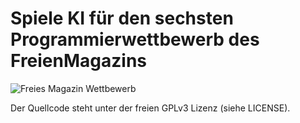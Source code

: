 # Spiele KI für den sechsten Programmierwettbewerb des FreienMagazins

![Freies Magazin Wettbewerb](http://www.freiesmagazin.de/sechster_programmierwettbewerb)

Der Quellcode steht unter der freien GPLv3 Lizenz (siehe LICENSE).